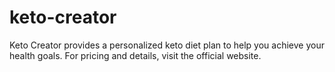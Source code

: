 # keto-creator
Keto Creator provides a personalized keto diet plan to help you achieve your health goals. For pricing and details, visit the official website.
